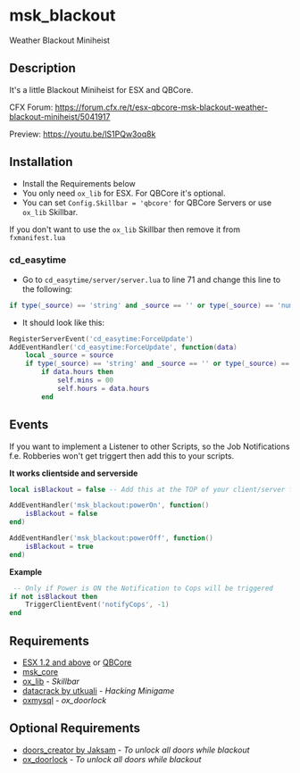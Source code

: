# msk_blackout
Weather Blackout Miniheist

## Description
It's a little Blackout Miniheist for ESX and QBCore.

CFX Forum: https://forum.cfx.re/t/esx-qbcore-msk-blackout-weather-blackout-miniheist/5041917

Preview: https://youtu.be/lS1PQw3oq8k

## Installation
* Install the Requirements below
* You only need `ox_lib` for ESX. For QBCore it's optional.
* You can set `Config.Skillbar = 'qbcore'` for QBCore Servers or use `ox_lib` Skillbar.

If you don't want to use the `ox_lib` Skillbar then remove it from `fxmanifest.lua`

### cd_easytime
* Go to `cd_easytime/server/server.lua` to line 71 and change this line to the following:
```lua
if type(_source) == 'string' and _source == '' or type(_source) == 'number' and PermissionsCheck(_source) then
```
* It should look like this:
```lua
RegisterServerEvent('cd_easytime:ForceUpdate')
AddEventHandler('cd_easytime:ForceUpdate', function(data)
    local _source = source
    if type(_source) == 'string' and _source == '' or type(_source) == 'number' and PermissionsCheck(_source) then
        if data.hours then
            self.mins = 00
            self.hours = data.hours
        end
```

## Events
If you want to implement a Listener to other Scripts, so the Job Notifications f.e. Robberies won't get triggert then add this to your scripts.

**It works clientside and serverside**
```lua
local isBlackout = false -- Add this at the TOP of your client/server file

AddEventHandler('msk_blackout:powerOn', function()
    isBlackout = false
end)

AddEventHandler('msk_blackout:powerOff', function()
    isBlackout = true
end)
```
**Example**
```lua
 -- Only if Power is ON the Notification to Cops will be triggered
if not isBlackout then
    TriggerClientEvent('notifyCops', -1)
end
```

## Requirements
* [ESX 1.2 and above](https://github.com/esx-framework/esx_core) or [QBCore](https://github.com/qbcore-framework)
* [msk_core](https://github.com/MSK-Scripts/msk_core)
* [ox_lib](https://github.com/overextended/ox_lib) - *Skillbar*
* [datacrack by utkuali](https://github.com/utkuali/datacrack) - *Hacking Minigame*
* [oxmysql](https://github.com/overextended/oxmysql) - *ox_doorlock*

## Optional Requirements
* [doors_creator by Jaksam](https://www.jaksam-scripts.com/) - *To unlock all doors while blackout*
* [ox_doorlock](https://github.com/overextended/ox_doorlock) - *To unlock all doors while blackout*
